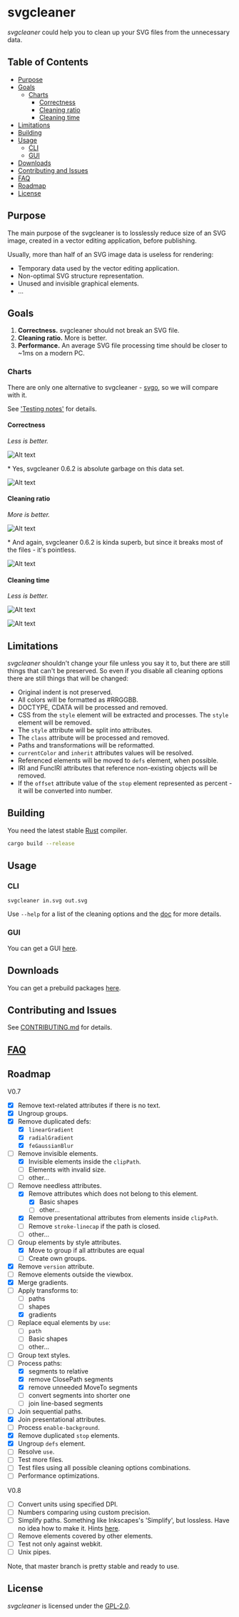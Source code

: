 # svgcleaner

*svgcleaner* could help you to clean up your SVG files from the unnecessary data.

## Table of Contents

  * [Purpose](#purpose)
  * [Goals](#goals)
    * [Charts](#charts)
      * [Correctness](#correctness)
      * [Cleaning ratio](#cleaning-ratio)
      * [Cleaning time](#cleaning-time)
  * [Limitations](#limitations)
  * [Building](#building)
  * [Usage](#usage)
    * [CLI](#cli)
    * [GUI](#gui)
  * [Downloads](#downloads)
  * [Contributing and Issues](#contributing-and-issues)
  * [FAQ](#faq)
  * [Roadmap](#roadmap)
  * [License](#license)

## Purpose

The main purpose of the svgcleaner is to losslessly reduce size of an SVG image, created in a
vector editing application, before publishing.

Usually, more than half of an SVG image data is useless for rendering:
- Temporary data used by the vector editing application.
- Non-optimal SVG structure representation.
- Unused and invisible graphical elements.
- ...

## Goals

1. **Correctness.** svgcleaner should not break an SVG file.
1. **Cleaning ratio.** More is better.
1. **Performance.** An average SVG file processing time should be closer to ~1ms on a modern PC.

### Charts

There are only one alternative to svgcleaner - [svgo](https://github.com/svg/svgo),
so we will compare with it.

See ['Testing notes'](docs/testing_notes.rst) for details.

#### Correctness

*Less is better.*

![Alt text](https://cdn.rawgit.com/RazrFalcon/svgcleaner/v0.6.91/docs/images/correctness_chart_W3C_SVG_11_TestSuite.svg)

\* Yes, svgcleaner 0.6.2 is absolute garbage on this data set.

![Alt text](https://cdn.rawgit.com/RazrFalcon/svgcleaner/v0.6.91/docs/images/correctness_chart_oxygen.svg)

#### Cleaning ratio

*More is better.*

![Alt text](https://cdn.rawgit.com/RazrFalcon/svgcleaner/v0.6.91/docs/images/ratio_chart_W3C_SVG_11_TestSuite.svg)

\* And again, svgcleaner 0.6.2 is kinda superb, but since it breaks most
of the files - it's pointless.

![Alt text](https://cdn.rawgit.com/RazrFalcon/svgcleaner/v0.6.91/docs/images/ratio_chart_oxygen.svg)

#### Cleaning time

*Less is better.*

![Alt text](https://cdn.rawgit.com/RazrFalcon/svgcleaner/v0.6.91/docs/images/performance_chart_W3C_SVG_11_TestSuite.svg)

![Alt text](https://cdn.rawgit.com/RazrFalcon/svgcleaner/v0.6.91/docs/images/performance_chart_oxygen.svg)

## Limitations

*svgcleaner* shouldn't change your file unless you say it to, but there are still
things that can't be preserved. So even if you disable all cleaning options there are still things
that will be changed:

- Original indent is not preserved.
- All colors will be formatted as #RRGGBB.
- DOCTYPE, CDATA will be processed and removed.
- CSS from the `style` element will be extracted and processes. The `style` element will be removed.
- The `style` attribute will be split into attributes.
- The `class` attribute will be processed and removed.
- Paths and transformations will be reformatted.
- `currentColor` and `inherit` attributes values will be resolved.
- Referenced elements will be moved to `defs` element, when possible.
- IRI and FuncIRI attributes that reference non-existing objects will be removed.
- If the `offset` attribute value of the `stop` element represented as percent - it will be
  converted into number.

## Building

You need the latest stable [Rust](https://www.rust-lang.org/) compiler.

```bash
cargo build --release
```

## Usage

### CLI

```
svgcleaner in.svg out.svg
```

Use `--help` for a list of the cleaning options and the [doc](docs/svgcleaner.rst) for more details.

### GUI

You can get a GUI [here](https://github.com/RazrFalcon/svgcleaner-gui).

## Downloads

You can get a prebuild packages [here](https://github.com/RazrFalcon/svgcleaner-gui/releases).

## Contributing and Issues

See [CONTRIBUTING.md](CONTRIBUTING.md) for details.

## [FAQ](FAQ.md)

## Roadmap
V0.7
 - [x] Remove text-related attributes if there is no text.
 - [x] Ungroup groups.
 - [x] Remove duplicated defs:
   - [x] `linearGradient`
   - [x] `radialGradient`
   - [x] `feGaussianBlur`
 - [ ] Remove invisible elements.
   - [x] Invisible elements inside the `clipPath`.
   - [ ] Elements with invalid size.
   - [ ] other...
 - [ ] Remove needless attributes.
   - [x] Remove attributes which does not belong to this element.
     - [x] Basic shapes
     - [ ] other...
   - [x] Remove presentational attributes from elements inside `clipPath`.
   - [ ] Remove `stroke-linecap` if the path is closed.
   - [ ] other...
 - [ ] Group elements by style attributes.
   - [x] Move to group if all attributes are equal
   - [ ] Create own groups.
 - [x] Remove `version` attribute.
 - [ ] Remove elements outside the viewbox.
 - [x] Merge gradients.
 - [ ] Apply transforms to:
   - [ ] paths
   - [ ] shapes
   - [x] gradients
 - [ ] Replace equal elements by `use`:
   - [ ] `path`
   - [ ] Basic shapes
   - [ ] other...
 - [ ] Group text styles.
 - [ ] Process paths:
    - [x] segments to relative
    - [x] remove ClosePath segments
    - [x] remove unneeded MoveTo segments
    - [ ] convert segments into shorter one
    - [ ] join line-based segments
 - [ ] Join sequential paths.
 - [x] Join presentational attributes.
 - [ ] Process `enable-background`.
 - [x] Remove duplicated `stop` elements.
 - [x] Ungroup `defs` element.
 - [ ] Resolve `use`.
 - [ ] Test more files.
 - [ ] Test files using all possible cleaning options combinations.
 - [ ] Performance optimizations.

V0.8
 - [ ] Convert units using specified DPI.
 - [ ] Numbers comparing using custom precision.
 - [ ] Simplify paths. Something like Inkscapes's 'Simplify', but lossless.
       Have no idea how to make it. Hints [here](https://pomax.github.io/bezierinfo/#bsplines).
 - [ ] Remove elements covered by other elements.
 - [ ] Test not only against webkit.
 - [ ] Unix pipes.

Note, that master branch is pretty stable and ready to use.

## License

*svgcleaner* is licensed under the [GPL-2.0](https://www.gnu.org/licenses/old-licenses/gpl-2.0.en.html).
